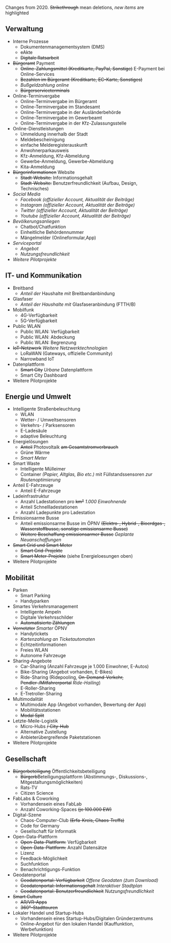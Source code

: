 Changes from 2020. ~~Strikethrough~~ mean deletions, *new items* are highlighted

## Verwaltung
* Interne Prozesse
  * Dokumentenmanagementsystem (DMS)
  * eAkte
  * ~~Digitale Ratsarbeit~~
* ~~Bürgeramt~~ Payment
  * ~~Online-Zahlungsmittel (Kreditkarte, PayPal, Sonstige)~~ E-Payment bei Online-Services
  * ~~Bezahlen im Bürgeramt (Kreditkarte, EC-Karte, Sonstiges)~~
  * *Bußgeldzahlung online*
  * ~~Bürgerserviceterminals~~
* Online-Terminvergabe
  * Online-Terminvergabe im Bürgeramt
  * Online-Terminvergabe im Standesamt
  * Online-Terminvergabe in der Ausländerbehörde
  * Online-Terminvergabe im Gewerbeamt
  * Online-Terminvergabe in der Kfz-Zulassungsstelle
* Online-Dienstleistungen
  * Ummeldung innerhalb der Stadt
  * Meldebescheinigung
  * einfache Melderegisterauskunft
  * Anwohnerparkausweis
  * Kfz-Anmeldung, Kfz-Abmeldung
  * Gewerbe-Anmeldung, Gewerbe-Abmeldung
  * Kita-Anmeldung
* ~~Bürgerinformationen~~ Website
  * ~~Stadt-Website:~~ Informationsgehalt
  * ~~Stadt-Website:~~ Benutzerfreundlichkeit (Aufbau, Design, Technisches)
* *Social Media*
  * *Facebook (offizieller Account, Aktualität der Beiträge)*
  * *Instagram (offizieller Account, Aktualität der Beiträge)*
  * *Twitter (offizieller Account, Aktualität der Beiträge)*
  * *Youtube (offizieller Account, Aktualität der Beiträge)*
* *Bevölkerungsanliegen*
  * Chatbot/Chatfunktion
  * Einheitliche Behördennummer
  * Mängelmelder (Onlineformular,App)
* *Serviceportal*
  * *Angebot*
  * *Nutzungsfreundlichkeit*
* *Weitere Pilotprojekte*

## IT- und Kommunikation
* Breitband
  * *Anteil der* Haushalte *mit* Breitbandanbindung
* Glasfaser
  * *Anteil der Haushalte mit* Glasfaseranbindung  (FTTH/B)
* Mobilfunk
  * 4G-Verfügbarkeit
  * 5G-Verfügbarkeit
* Public WLAN
  * Public WLAN: Verfügbarkeit
  * Public WLAN: Abdeckung
  * Public WLAN: Begrenzung
* ~~IoT-Netzwerk~~ *Weitere Netzwerktechnologien*
  * LoRaWAN (Gateways, offizielle Community)
  * Narrowband IoT
* Datenplattform
  * ~~Smart City~~ *Urbane* Datenplattform
  * Smart City Dashboard
* Weitere Pilotprojekte

## Energie und Umwelt
* Intelligente Straßenbeleuchtung
  * WLAN
  * Wetter- / Umweltsensoren
  * Verkehrs- / Parksensoren
  * E-Ladesäule
  * adaptive Beleuchtung
* Energielösungen
  * ~~Anteil~~ Photovoltaik ~~am Gesamtstromverbrauch~~
  * Grüne Wärme
  * *Smart Meter*
* Smart Waste
  * Intelligente Mülleimer
  * Container *(Papier, Altglas, Bio etc.)* mit Füllstandssensoren *zur Routenoptimierung*
* Anteil E-Fahrzeuge
  * Anteil E-Fahrzeuge
* Ladeinfrastruktur
  * Anzahl Ladestationen pro ~~km²~~ *1.000 Einwohnende*
  * Anteil Schnellladestationen
  * Anzahl Ladepunkte pro Ladestation
* Emissionsarme Busse
  * Anteil emissionsarme Busse im ÖPNV ~~(Elektro-, Hybrid-, Bioerdgas-, Wasserstoffbusse, sonstige emissionsarme Busse)~~
  * ~~Weitere Beschaffung emissionsarmer Busse~~ *Geplante Neuanschaffungen*
* ~~Smart Grid und Smart Meter~~
  * ~~Smart Grid-Projekte~~
  * ~~Smart Meter-Projekte~~ (siehe Energieloesungen oben)
* Weitere Pilotprojekte

## Mobilität
* Parken
  * Smart Parking
  * Handyparken
* Smartes Verkehrsmanagement
  * Intelligente Ampeln
  * Digitale Verkehrsschilder
  * ~~Automatisierte Zählungen~~
* ~~Vernetzter~~ *Smarter* ÖPNV
  * Handytickets
  * *Kartenzahlung an Ticketautomaten*
  * Echtzeitinformationen
  * Freies WLAN
  * Autonome Fahrzeuge
* Sharing-Angebote
  * Car-Sharing (Anzahl Fahrzeuge je 1.000 Einwohner, E-Autos)
  * Bike-Sharing (Angebot vorhanden, E-Bikes)
  * Ride-Sharing (Ridepooling, ~~On-Demand-Verkehr, Pendler-/Mitfahrerportal~~ *Ride-Hailing*)
  * E-Roller-Sharing
  * E-Tretroller-Sharing
* Multimodalität
  * Multimodale App (Angebot vorhanden, Bewertung der App)
  * Mobilitätsstationen
  * ~~Modal Split~~
* Letzte-Meile-Logistik
  * Micro-Hubs ~~/ City-Hub~~
  * Alternative Zustellung
  * Anbieterübergreifende Paketstationen
* Weitere Pilotprojekte

## Gesellschaft
* ~~Bürgerbeteiligung~~ Öffentlichkeitsbeteiligung
  * ~~Bürgerb~~Beteiligungsplattform (Abstimmungs-, Diskussions-, Mitgestaltungsmöglichkeiten)
  * Rats-TV
  * Citizen Science
* FabLabs & Coworking
  * Vorhandensein eines FabLab
  * Anzahl Coworking-Spaces ~~(je 100.000 EW)~~
* Digital-Szene
  * Chaos-Computer-Club ~~(Erfa-Kreis, Chaos-Treffs)~~
  * Code for Germany
  * Gesellschaft für Informatik
* Open-Data-Plattform
  * ~~Open-Data-Plattform:~~ Verfügbarkeit
  * ~~Open-Data-Plattform:~~ Anzahl Datensätze
  * Lizenz
  * Feedback-Möglichkeit
  * Suchfunktion
  * Benachrichtigungs-Funktion
* Geodatenportal
  * ~~Geodatenportal: Verfügbarkeit~~ *Offene Geodaten (źum Download)*
  * ~~Geodatenportal: Informationsgehalt~~ *Interaktiver Stadtplan*
  * ~~Geodatenportal: Benutzerfreundlichkeit~~ *Nutzungsfreundlichkeit*
* ~~Smart Culture~~
  * ~~AR/VR-Apps~~
  * ~~360°-Stadttouren~~
* Lokaler Handel und Startup-Hubs
  * Vorhandensein eines Startup-Hubs/Digitalen Gründerzentrums
  * Online-Angebot für den lokalen Handel (Kauffunktion, Werbefunktion)
* Weitere Pilotprojekte
